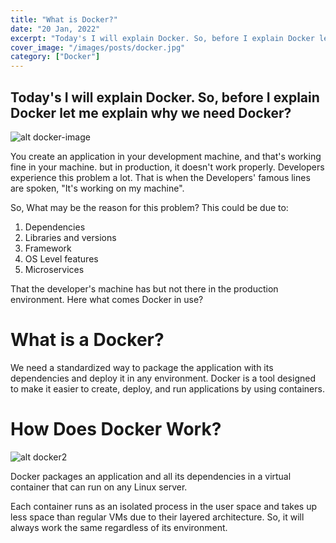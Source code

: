 ```yaml
---
title: "What is Docker?"
date: "20 Jan, 2022"
excerpt: "Today's I will explain Docker. So, before I explain Docker let me explain why we need Docker?"
cover_image: "/images/posts/docker.jpg"
category: ["Docker"]
---
```


## Today's I will explain Docker. So, before I explain Docker let me explain why we need Docker?

![alt docker-image](/images/posts/docker.jpg)

You create an application in your development machine, and that's working fine in your machine. but in production, it doesn't work properly. Developers experience this problem a lot. That is when the Developers' famous lines are spoken, "It's working on my machine".

So, What may be the reason for this problem? This could be due to:

1. Dependencies
2. Libraries and versions
3. Framework
4. OS Level features
5. Microservices

That the developer's machine has but not there in the production environment. Here what comes Docker in use?

# What is a Docker?

We need a standardized way to package the application with its dependencies and deploy it in any environment. Docker is a tool designed to make it easier to create, deploy, and run applications by using containers.

# How Does Docker Work?

![alt docker2](https://www.docker.com/sites/default/files/d8/styles/large/public/2018-11/container-what-is-container.png?itok=vle7kjDj)

Docker packages an application and all its dependencies in a virtual container that can run on any Linux server.

Each container runs as an isolated process in the user space and takes up less space than regular VMs due to their layered architecture. So, it will always work the same regardless of its environment.
